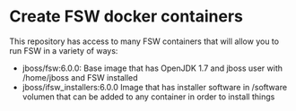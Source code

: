 # Create FSW docker containers
This repository has access to many FSW containers that will allow you to run FSW in a variety of ways:

- jboss/fsw:6.0.0:              Base image that has OpenJDK 1.7 and jboss user with /home/jboss and FSW installed
- jboss/ifsw_installers:6.0.0   Image that has installer software in /software volumen that can be added to any container in order to install things

